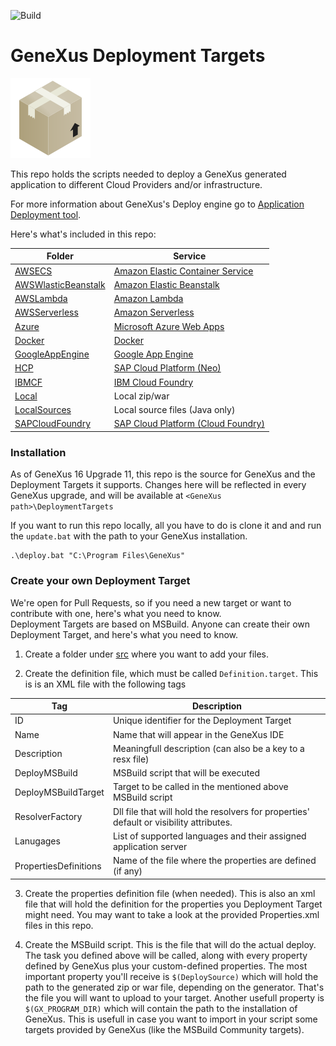 ![Build](https://github.com/genexuslabs/deployment-targets/workflows/Build/badge.svg)

# GeneXus Deployment Targets
![](/res/cardboard-box.png)

This repo holds the scripts needed to deploy a GeneXus generated application to different Cloud Providers and/or infrastructure. 

For more information about GeneXus's Deploy engine go to [Application Deployment tool](https://wiki.genexus.com/commwiki/servlet/wiki?32092).

Here's what's included in this repo:

Folder|Service
---|---
[AWSECS](./src/AWSECS)| [Amazon Elastic Container Service](https://aws.amazon.com/ecs/)
[AWSWlasticBeanstalk](./src/AWSWlasticBeanstalk)|[Amazon Elastic Beanstalk](https://aws.amazon.com/elasticbeanstalk/)
[AWSLambda](./src/AWSLambda)|[Amazon Lambda](https://aws.amazon.com/lambda/)
[AWSServerless](./src/AWSServerless)|[Amazon Serverless](https://aws.amazon.com/serverless/)
[Azure](./src/Azure)|[Microsoft Azure Web Apps](https://azure.microsoft.com/en-us/services/app-service/web/)
[Docker](./src/Docker)|[Docker](https://www.docker.com/)
[GoogleAppEngine](./src/GoogleAppEngine)|[Google App Engine](https://cloud.google.com/appengine)
[HCP](./src/HCP)|[SAP Cloud Platform (Neo)](https://www.sap.com/products/cloud-platform.html)
[IBMCF](./src/IBMCF)|[IBM Cloud Foundry](https://www.ibm.com/cloud/cloud-foundry)
[Local](./src/Local)|Local zip/war
[LocalSources](./src/LocalSources)|Local source files (Java only)
[SAPCloudFoundry](./src/SAPCloudFoundry)|[SAP Cloud Platform (Cloud Foundry)](https://www.cloudfoundry.org/the-foundry/sap-cloud-platform/)

### Installation 
As of GeneXus 16 Upgrade 11, this repo is the source for GeneXus and the Deployment Targets it supports. Changes here will be reflected in every GeneXus upgrade, and will be available at `<GeneXus path>\DeploymentTargets`

If you want to run this repo locally, all you have to do is clone it and and run the `update.bat` with the path to your GeneXus installation.  
```
.\deploy.bat "C:\Program Files\GeneXus"
```

### Create your own Deployment Target
We're open for Pull Requests, so if you need a new target or want to contribute with one, here's what you need to know.  
Deployment Targets are based on MSBuild. Anyone can create their own Deployment Target, and here's what you need to know.

1. Create a folder under [src](./src) where you want to add your files.

2. Create the definition file, which must be called `Definition.target`.
This is is an XML file with the following tags

Tag|Description
---|---
ID|Unique identifier for the Deployment Target
Name|Name that will appear in the GeneXus IDE
Description|Meaningfull description (can also be a key to a resx file)
DeployMSBuild|MSBuild script that will be executed
DeployMSBuildTarget|Target to be called in the mentioned above MSBuild script
ResolverFactory|Dll file that will hold the resolvers for properties' default or visibility attributes.
Lanugages|List of supported languages and their assigned application server
PropertiesDefinitions|Name of the file where the properties are defined (if any)

3. Create the properties definition file (when needed). This is also an xml file that will hold the definition for the properties you Deployment Target might need. You may want to take a look at the provided Properties.xml files in this repo.

4. Create the MSBuild script. This is the file that will do the actual deploy. The task you defined above will be called, along with every property defined by GeneXus plus your custom-defined properties. The most important property you'll receive is `$(DeploySource)` which will hold the path to the generated zip or war file, depending on the generator. That's the file you will want to upload to your target. Another usefull property is `$(GX_PROGRAM_DIR)` which will contain the path to the installation of GeneXus. This is usefull in case you want to import in your script some targets provided by GeneXus (like the MSBuild Community targets).

